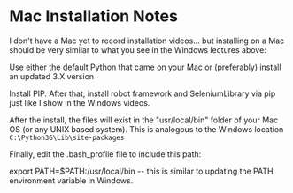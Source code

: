 # Mac Installation Notes
I don't have a Mac yet to record installation videos... but installing on a Mac should be very similar to what you see in the Windows lectures above:

Use either the default Python that came on your Mac or (preferably) install an updated 3.X version

Install PIP. After that, install robot framework and SeleniumLibrary via pip just like I show in the Windows videos. 

After the install, the files will exist in the "usr/local/bin" folder of your Mac OS (or any UNIX based system). This is analogous to the Windows location `C:\Python36\Lib\site-packages`

Finally, edit the .bash_profile file to include this path:

export PATH=$PATH:/usr/local/bin -- this is similar to updating the PATH environment variable in Windows.